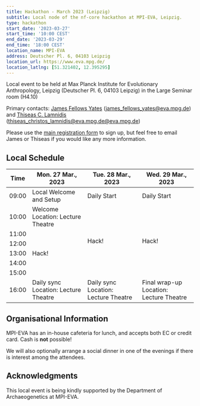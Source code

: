 ```yaml
---
title: Hackathon - March 2023 (Leipzig)
subtitle: Local node of the nf-core hackathon at MPI-EVA, Leipzig.
type: hackathon
start_date: '2023-03-27'
start_time: '10:00 CEST'
end_date: '2023-03-29'
end_time: '18:00 CEST'
location_name: MPI-EVA
address: Deutscher Pl. 6, 04103 Leipzig
location_url: https://www.eva.mpg.de/
location_latlng: [51.321402, 12.395295]
---
```


Local event to be held at Max Planck Institute for Evolutionary Anthropology, Leipzig (Deutscher Pl. 6, 04103 Leipzig) in the Large Seminar room (H4.10)

Primary contacts: [<i class="fab fa-slack"></i> James Fellows Yates](https://nfcore.slack.com/team/UEM37TBAR) ([james_fellows_yates@eva.mpg.de](mailto:james_fellows_yates@eva.mpg.de)) and [<i class="fab fa-slack"></i> Thiseas C. Lamnidis](https://nfcore.slack.com/team/UGUJX37FV) ([thiseas_christos_lamnidis@eva.mpg.de@eva.mpg.de](mailto:thiseas_christos_lamnidis@eva.mpg.de))

Please use the [main registration form](https://nf-co.re/events/2023/hackathon-march-2023) to sign up, but feel free to email James or Thiseas if you would like any more information.

## Local Schedule

<div class="table-responsive">
    <table class="table table-hover table-sm table-bordered">
        <thead>
            <tr>
                <th>Time</th>
                <th>Mon. 27 Mar., 2023</th>
                <th>Tue. 28 Mar., 2023</th>
                <th>Wed. 29 Mar., 2023</th>
            </tr>
            </thead>
            <tbody>
            <tr>
                <td data-timestamp="1679900400" data-timeformat="HH:mm z">09:00</td>
                <td background-color:navy; rowspan="1">Local Welcome and Setup</td>
                <td background-color:navy; rowspan="1">Daily Start</td>
                <td background-color:navy; rowspan="1">Daily Start</td>
            </tr>
                <td data-timestamp="1679904000" data-timeformat="HH:mm z">10:00</td>
                <td>Welcome<br>Location: Lecture Theatre</td>
                <td rowspan="6">Hack!</td>
                <td rowspan="6">Hack!</td>
            </tr>
            <tr>
                <td data-timestamp="1679907600" data-timeformat="HH:mm z">11:00</td>
                <td rowspan="5">Hack!</td>
            </tr>
            <tr>
                <td data-timestamp="1679911200" data-timeformat="HH:mm z">12:00</td>
            </tr>
            <tr>
                <td data-timestamp="1679914800" data-timeformat="HH:mm z">13:00</td>
            </tr>
            <tr>
                <td data-timestamp="1679918400" data-timeformat="HH:mm z">14:00</td>
            </tr>
            <tr>
                <td data-timestamp="1679922000" data-timeformat="HH:mm z">15:00</td>
            </tr>
            <tr>
                <td data-timestamp="1679925600"  data-timeformat="HH:mm z">16:00</td>
                <td>Daily sync<br>Location: Lecture Theatre</td>
                <td>Daily sync<br>Location: Lecture Theatre</td>
                <td>Final wrap-up<br>Location: Lecture Theatre</td>
            </tr>
        </tbody>
    </table>
</div>

## Organisational Information

MPI-EVA has an in-house cafeteria for lunch, and accepts both EC or credit card. Cash is **not** possible!

We will also optionally arrange a social dinner in one of the evenings if there is interest among the attendees.

## Acknowledgments

This local event is being kindly supported by the Department of Archaeogenetics at MPI-EVA.
